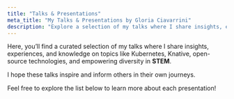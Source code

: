 ```yaml
---
title: "Talks & Presentations"
meta_title: "My Talks & Presentations by Gloria Ciavarrini"
description: "Explore a selection of my talks where I share insights, experiences, and knowledge on various topics."
---
```


Here, you’ll find a curated selection of my talks where I share
insights, experiences, and knowledge on topics like Kubernetes, Knative,
open-source technologies, and empowering diversity in **STEM**. 

I hope these talks inspire and inform others in their own journeys.

Feel free to explore the list below to learn more about each presentation!

